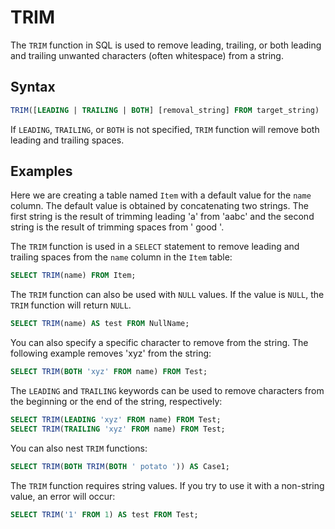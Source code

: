 # TRIM

The `TRIM` function in SQL is used to remove leading, trailing, or both leading and trailing unwanted characters (often whitespace) from a string.

## Syntax

```sql
TRIM([LEADING | TRAILING | BOTH] [removal_string] FROM target_string)
```

If `LEADING`, `TRAILING`, or `BOTH` is not specified, `TRIM` function will remove both leading and trailing spaces.

## Examples

Here we are creating a table named `Item` with a default value for the `name` column. The default value is obtained by concatenating two strings. The first string is the result of trimming leading 'a' from 'aabc' and the second string is the result of trimming spaces from '   good  '.


The `TRIM` function is used in a `SELECT` statement to remove leading and trailing spaces from the `name` column in the `Item` table:

```sql
SELECT TRIM(name) FROM Item;
```

The `TRIM` function can also be used with `NULL` values. If the value is `NULL`, the `TRIM` function will return `NULL`.

```sql
SELECT TRIM(name) AS test FROM NullName;
```

You can also specify a specific character to remove from the string. The following example removes 'xyz' from the string:

```sql
SELECT TRIM(BOTH 'xyz' FROM name) FROM Test;
```

The `LEADING` and `TRAILING` keywords can be used to remove characters from the beginning or the end of the string, respectively:

```sql
SELECT TRIM(LEADING 'xyz' FROM name) FROM Test;
SELECT TRIM(TRAILING 'xyz' FROM name) FROM Test;
```

You can also nest `TRIM` functions:

```sql
SELECT TRIM(BOTH TRIM(BOTH ' potato ')) AS Case1;
```

The `TRIM` function requires string values. If you try to use it with a non-string value, an error will occur:

```sql
SELECT TRIM('1' FROM 1) AS test FROM Test;
```